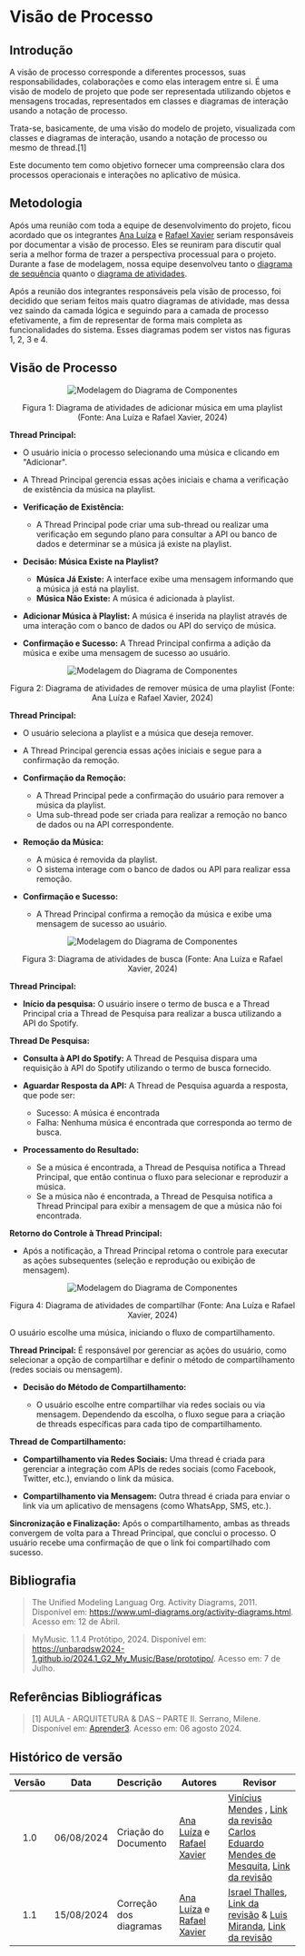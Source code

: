 # Visão de Processo

## Introdução

A visão de processo corresponde a diferentes processos, suas responsabilidades, colaborações e como elas interagem entre si. É uma visão de modelo de projeto que pode ser representada utilizando objetos e mensagens trocadas, representados em classes e diagramas de interação usando a notação de processo.

Trata-se, basicamente, de uma visão do modelo de projeto, visualizada com classes e diagramas de interação, usando a notação de processo ou mesmo de thread.[1]

Este documento tem como objetivo fornecer uma compreensão clara dos processos operacionais e interações no aplicativo de música.

## Metodologia

Após uma reunião com toda a equipe de desenvolvimento do projeto, ficou acordado que os integrantes [Ana Luíza](https://github.com/analuizargds) e [Rafael Xavier](https://github.com/rafaelxavierr) seriam responsáveis por documentar a visão de processo. Eles se reuniram para discutir qual seria a melhor forma de trazer a perspectiva processual para o projeto. Durante a fase de modelagem, nossa equipe desenvolveu tanto o [diagrama de sequência](https://unbarqdsw2024-1.github.io/2024.1_G2_My_Music/Modelagem/diagramaSequencia/) quanto o [diagrama de atividades](https://unbarqdsw2024-1.github.io/2024.1_G2_My_Music/Modelagem/diagramaAtividades/).  

Após a reunião dos integrantes responsáveis pela visão de processo, foi decidido que seriam feitos mais quatro diagramas de atividade, mas dessa vez saindo da camada lógica e seguindo para a camada de processo efetivamente, a fim de representar de forma mais completa as funcionalidades do sistema. Esses diagramas podem ser vistos nas figuras 1, 2, 3 e 4.

## Visão de Processo

<div style="text-align: center">
  <img src="../../Assets/AtivAdicionarPlaylist.png" alt="Modelagem do Diagrama de Componentes" title="Título da Imagem" />
  <p>Figura 1: Diagrama de atividades de adicionar música em uma playlist (Fonte: Ana Luíza e Rafael Xavier, 2024)</p>
</div>

**Thread Principal:**
  - O usuário inicia o processo selecionando uma música e clicando em "Adicionar".
  - A Thread Principal gerencia essas ações iniciais e chama a verificação de existência da música na playlist.

  - **Verificação de Existência:**
    - A Thread Principal pode criar uma sub-thread ou realizar uma verificação em segundo plano para consultar a API ou banco de dados e determinar se a música já existe na playlist.

  - **Decisão: Música Existe na Playlist?**
    - **Música Já Existe:** A interface exibe uma mensagem informando que a música já está na playlist.
    - **Música Não Existe:** A música é adicionada à playlist.

  - **Adicionar Música à Playlist:** A música é inserida na playlist através de uma interação com o banco de dados ou API do serviço de música.

  - **Confirmação e Sucesso:** A Thread Principal confirma a adição da música e exibe uma mensagem de sucesso ao usuário.


<div style="text-align: center">
  <img src="../../Assets/AtivRemoverPlaylist.png" alt="Modelagem do Diagrama de Componentes" title="Título da Imagem" />
  <p>Figura 2: Diagrama de atividades de remover música de uma playlist (Fonte: Ana Luíza e Rafael Xavier, 2024)</p>
</div>


**Thread Principal:**
  - O usuário seleciona a playlist e a música que deseja remover.
  - A Thread Principal gerencia essas ações iniciais e segue para a confirmação da remoção.

  - **Confirmação da Remoção:**
    - A Thread Principal pede a confirmação do usuário para remover a música da playlist.
    - Uma sub-thread pode ser criada para realizar a remoção no banco de dados ou na API correspondente.

  - **Remoção da Música:**
    - A música é removida da playlist.
    - O sistema interage com o banco de dados ou API para realizar essa remoção.

  - **Confirmação e Sucesso:**
    - A Thread Principal confirma a remoção da música e exibe uma mensagem de sucesso ao usuário.

<div style="text-align: center">
  <img src="../../Assets/AtivBuscarMusica.jpeg" alt="Modelagem do Diagrama de Componentes" title="Título da Imagem" />
  <p>Figura 3: Diagrama de atividades de busca (Fonte: Ana Luíza e Rafael Xavier, 2024)</p>
</div>

**Thread Principal:**

- **Início da pesquisa:** O usuário insere o termo de busca e a Thread Principal cria a Thread de Pesquisa para realizar a busca utilizando a API do Spotify.

**Thread De Pesquisa:**

- **Consulta à API do Spotify:** A Thread de Pesquisa dispara uma requisição à API do Spotify utilizando o termo de busca fornecido.

- **Aguardar Resposta da API:** A Thread de Pesquisa aguarda a resposta, que pode ser:
  - Sucesso: A música é encontrada
  - Falha: Nenhuma música é encontrada que corresponda ao termo de busca.

- **Processamento do Resultado:** 
  - Se a música é encontrada, a Thread de Pesquisa notifica a Thread Principal, que então continua o fluxo para selecionar e reproduzir a música.
  - Se a música não é encontrada, a Thread de Pesquisa notifica a Thread Principal para exibir a mensagem de que a música não foi encontrada.


**Retorno do Controle à Thread Principal:** 

- Após a notificação, a Thread Principal retoma o controle para executar as ações subsequentes (seleção e reprodução ou exibição de mensagem).

<div style="text-align: center">
  <img src="../../Assets/AtivCompartilhar.png" alt="Modelagem do Diagrama de Componentes" title="Título da Imagem" />
  <p>Figura 4: Diagrama de atividades de compartilhar (Fonte: Ana Luíza e Rafael Xavier, 2024)</p>
</div>

O usuário escolhe uma música, iniciando o fluxo de compartilhamento.

**Thread Principal:** É responsável por gerenciar as ações do usuário, como selecionar a opção de compartilhar e definir o método de compartilhamento (redes sociais ou mensagem).
- **Decisão do Método de Compartilhamento:**

  - O usuário escolhe entre compartilhar via redes sociais ou via mensagem.
Dependendo da escolha, o fluxo segue para a criação de threads específicas para cada tipo de compartilhamento.

**Thread de Compartilhamento:**

- **Compartilhamento via Redes Sociais:** Uma thread é criada para gerenciar a integração com APIs de redes sociais (como Facebook, Twitter, etc.), enviando o link da música.

- **Compartilhamento via Mensagem:** Outra thread é criada para enviar o link via um aplicativo de mensagens (como WhatsApp, SMS, etc.).

**Sincronização e Finalização:** Após o compartilhamento, ambas as threads convergem de volta para a Thread Principal, que conclui o processo. O usuário recebe uma confirmação de que o link foi compartilhado com sucesso.

## Bibliografia

> The Unified Modeling Languag Org. Activity Diagrams, 2011. Disponível em: https://www.uml-diagrams.org/activity-diagrams.html. Acesso em: 12 de Abril.

> MyMusic. 1.1.4 Protótipo, 2024. Disponível em: https://unbarqdsw2024-1.github.io/2024.1_G2_My_Music/Base/prototipo/. Acesso em: 7 de Julho.

## Referências Bibliográficas 

> [1] AULA - ARQUITETURA & DAS – PARTE II. Serrano, Milene. Disponível em: [Aprender3](https://aprender3.unb.br/). Acesso em: 06 agosto 2024.


## Histórico de versão

| Versão | Data      | Descrição | Autores | Revisor |
| :-:    | :-----:   | :------   | ----  | ------- |
| 1.0    |06/08/2024 | Criação do Documento | [Ana Luíza](https://github.com/analuizargds) e [Rafael Xavier](https://github.com/rafaelxavierr) | [Vinícius Mendes](https://github.com/yabamiah) , [Link da revisão](https://github.com/UnBArqDsw2024-1/2024.1_G2_My_Music/pull/85)  [Carlos Eduardo Mendes de Mesquita](https://github.com/CarlosEduardoMendesdeMesquita), [Link da revisão](https://github.com/UnBArqDsw2024-1/2024.1_G2_My_Music/pull/85) |
| 1.1    |15/08/2024 | Correção dos diagramas | [Ana Luíza](https://github.com/analuizargds) e [Rafael Xavier](https://github.com/rafaelxavierr) | [Israel Thalles](https://github.com/IsraelThalles), [Link da revisão](https://github.com/UnBArqDsw2024-1/2024.1_G2_My_Music/pull/124#pullrequestreview-2241497107) & [Luis Miranda](https://github.com/LuisMiranda10), [Link da revisão](https://github.com/UnBArqDsw2024-1/2024.1_G2_My_Music/pull/124#pullrequestreview-2241497107)|
